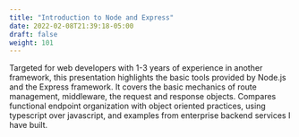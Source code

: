 ```yaml
---
title: "Introduction to Node and Express"
date: 2022-02-08T21:39:18-05:00
draft: false
weight: 101
---
```

Targeted for web developers with 1-3 years of experience in another framework, this presentation highlights the basic tools provided by Node.js and the Express framework. It covers the basic mechanics of route management, middleware, the request and response objects. Compares functional endpoint organization with object oriented practices, using typescript over javascript, and examples from enterprise backend services I have built.
